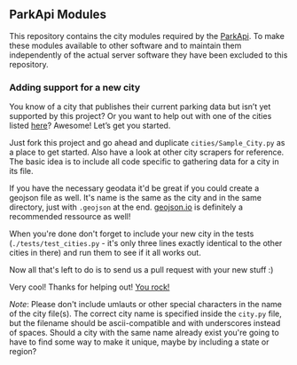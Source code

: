 ## ParkApi Modules

This repository contains the city modules required by the [ParkApi](https://github.com/offenesdresden/ParkApi).
To make these modules available to other software and to maintain them independently of the actual server software they have been excluded to this repository.

### Adding support for a new city

You know of a city that publishes their current parking data but isn’t yet supported by this project? Or you want to help out with one of the cities listed [here](https://github.com/offenesdresden/ParkAPI/issues?q=is%3Aopen+is%3Aissue+label%3Anew_data)? Awesome! Let’s get you started.

Just fork this project and go ahead and duplicate `cities/Sample_City.py` as a place to get started. Also have a look at other city scrapers for reference. The basic idea is to include all code specific to gathering data for a city in its file.

If you have the necessary geodata it'd be great if you could create a geojson file as well. It's name is the same as the city and in the same directory, just with `.geojson` at the end.
[geojson.io](http://geojson.io) is definitely a recommended ressource as well!

When you're done don't forget to include your new city in the tests (`./tests/test_cities.py` - it's only three lines exactly identical to the other cities in there) and run them to see if it all works out.

Now all that's left to do is to send us a pull request with your new stuff :)

Very cool! Thanks for helping out! [You rock!](http://i.giphy.com/JVdF14CQQH7gs.gif)

*Note*: Please don't include umlauts or other special characters in the name of the city file(s). The correct city name is specified inside the `city.py` file, but the filename should be ascii-compatible and with underscores instead of spaces. Should a city with the same name already exist you're going to have to find some way to make it unique, maybe by including a state or region?

